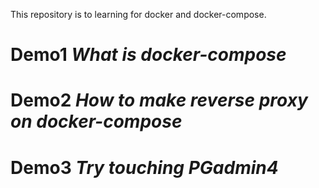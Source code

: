 This repository is to learning for docker and docker-compose.

# Demo1 *What is docker-compose*

# Demo2 *How to make reverse proxy on docker-compose*

# Demo3 *Try touching PGadmin4*
